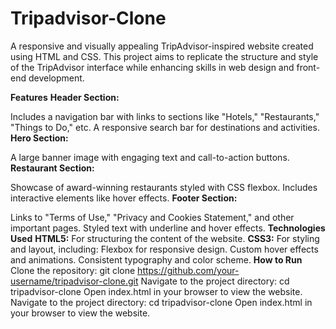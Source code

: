 # Tripadvisor-Clone

A responsive and visually appealing TripAdvisor-inspired website created using HTML and CSS. This project aims to replicate the structure and style of the TripAdvisor interface while enhancing skills in web design and front-end development.

**Features**
**Header Section:**

Includes a navigation bar with links to sections like "Hotels," "Restaurants," "Things to Do," etc.
A responsive search bar for destinations and activities.
**Hero Section:**

A large banner image with engaging text and call-to-action buttons.
**Restaurant Section:**

Showcase of award-winning restaurants styled with CSS flexbox.
Includes interactive elements like hover effects.
**Footer Section:**

Links to "Terms of Use," "Privacy and Cookies Statement," and other important pages.
Styled text with underline and hover effects.
**Technologies Used**
**HTML5:** For structuring the content of the website.
**CSS3:** For styling and layout, including:
Flexbox for responsive design.
Custom hover effects and animations.
Consistent typography and color scheme.
**How to Run**
Clone the repository:
git clone https://github.com/your-username/tripadvisor-clone.git
Navigate to the project directory:
cd tripadvisor-clone
Open index.html in your browser to view the website.
Navigate to the project directory:
cd tripadvisor-clone
Open index.html in your browser to view the website.
